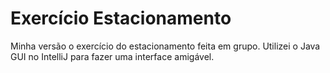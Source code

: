 # Exercício Estacionamento

Minha versão o exercício do estacionamento feita em grupo. Utilizei o Java GUI no IntelliJ para fazer uma interface amigável.
